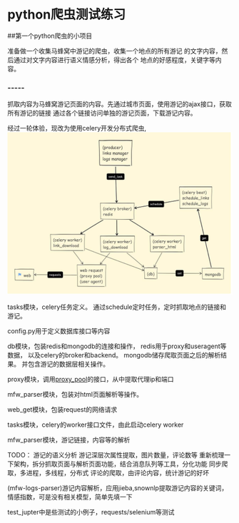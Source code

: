 # python爬虫测试练习

##第一个python爬虫的小项目

准备做一个收集马蜂窝中游记的爬虫，收集一个地点的所有游记
的文字内容，然后通过对文字内容进行语义情感分析，得出各个
地点的好感程度，关键字等内容。

### -----

抓取内容为马蜂窝游记页面的内容。先通过城市页面，使用游记的ajax接口，获取所有游记的链接
通过各个链接访问单独的游记页面，下载游记内容。

经过一轮体验，现改为使用celery开发分布式爬虫,
![结构](/readme.jpg)

tasks模块，celery任务定义。
通过schedule定时任务，定时抓取地点的链接和游记。

config.py用于定义数据库接口等内容

db模块，包装redis和mongodb的连接和操作，
redis用于proxy和useragent等数据，
以及celery的broker和backend。
mongodb储存爬取页面之后的解析结果。
并包含游记的数据层相关操作。

proxy模块，调用[proxy_pool](https://github.com/jhao104/proxy_pool)的接口，从中提取代理ip和端口

mfw_parser模块，包装对html页面解析等操作。

web_get模块，包装request的网络请求

tasks模块，celery的worker接口文件，由此启动celery worker

mfw_parser模块，游记链接，内容等的解析


TODO：
游记的语义分析
游记深层次属性提取，图片数量，评论数等
重新梳理一下架构，拆分抓取页面与解析页面功能，结合消息队列等工具，分化功能
同步爬取，多进程，多线程，分布式
评论的爬取，由评论内容，统计游记的好坏

(mfw-logs-parser)游记内容解析，应用jieba,snownlp提取游记内容的关键词，
情感指数，可是没有相关模型，简单先填一下

test_jupter中是些测试的小例子，requests/selenium等测试
